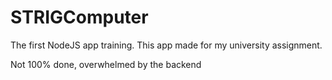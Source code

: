 # STRIGComputer
The first NodeJS app training. This app made for my university assignment.

Not 100% done, overwhelmed by the backend
